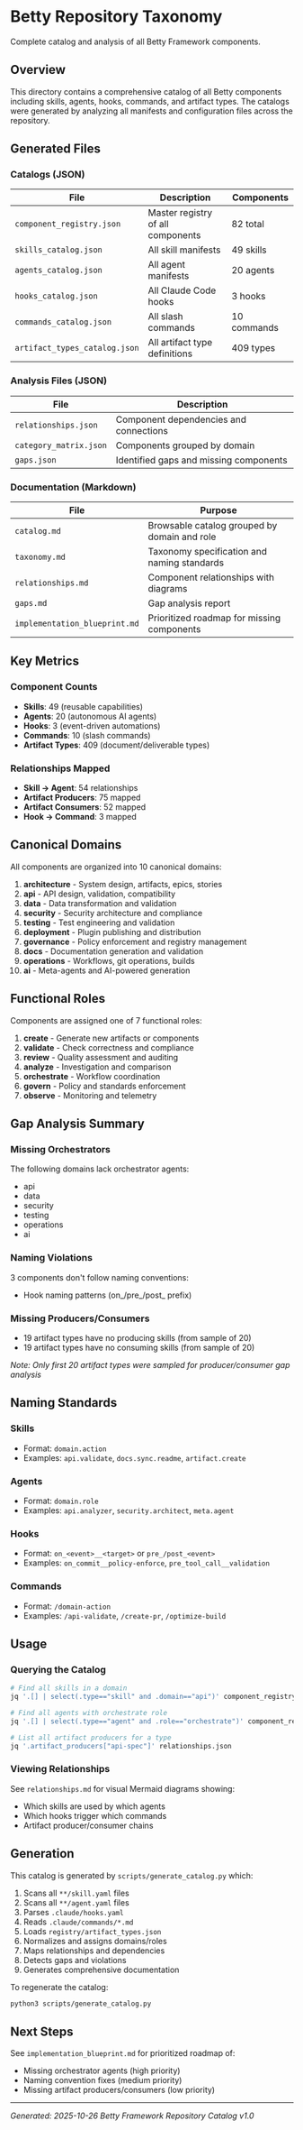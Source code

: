# Betty Repository Taxonomy

Complete catalog and analysis of all Betty Framework components.

## Overview

This directory contains a comprehensive catalog of all Betty components including skills, agents, hooks, commands, and artifact types. The catalogs were generated by analyzing all manifests and configuration files across the repository.

## Generated Files

### Catalogs (JSON)

| File | Description | Components |
|------|-------------|------------|
| `component_registry.json` | Master registry of all components | 82 total |
| `skills_catalog.json` | All skill manifests | 49 skills |
| `agents_catalog.json` | All agent manifests | 20 agents |
| `hooks_catalog.json` | All Claude Code hooks | 3 hooks |
| `commands_catalog.json` | All slash commands | 10 commands |
| `artifact_types_catalog.json` | All artifact type definitions | 409 types |

### Analysis Files (JSON)

| File | Description |
|------|-------------|
| `relationships.json` | Component dependencies and connections |
| `category_matrix.json` | Components grouped by domain |
| `gaps.json` | Identified gaps and missing components |

### Documentation (Markdown)

| File | Purpose |
|------|---------|
| `catalog.md` | Browsable catalog grouped by domain and role |
| `taxonomy.md` | Taxonomy specification and naming standards |
| `relationships.md` | Component relationships with diagrams |
| `gaps.md` | Gap analysis report |
| `implementation_blueprint.md` | Prioritized roadmap for missing components |

## Key Metrics

### Component Counts

- **Skills**: 49 (reusable capabilities)
- **Agents**: 20 (autonomous AI agents)
- **Hooks**: 3 (event-driven automations)
- **Commands**: 10 (slash commands)
- **Artifact Types**: 409 (document/deliverable types)

### Relationships Mapped

- **Skill → Agent**: 54 relationships
- **Artifact Producers**: 75 mapped
- **Artifact Consumers**: 52 mapped
- **Hook → Command**: 3 mapped

## Canonical Domains

All components are organized into 10 canonical domains:

1. **architecture** - System design, artifacts, epics, stories
2. **api** - API design, validation, compatibility
3. **data** - Data transformation and validation
4. **security** - Security architecture and compliance
5. **testing** - Test engineering and validation
6. **deployment** - Plugin publishing and distribution
7. **governance** - Policy enforcement and registry management
8. **docs** - Documentation generation and validation
9. **operations** - Workflows, git operations, builds
10. **ai** - Meta-agents and AI-powered generation

## Functional Roles

Components are assigned one of 7 functional roles:

1. **create** - Generate new artifacts or components
2. **validate** - Check correctness and compliance
3. **review** - Quality assessment and auditing
4. **analyze** - Investigation and comparison
5. **orchestrate** - Workflow coordination
6. **govern** - Policy and standards enforcement
7. **observe** - Monitoring and telemetry

## Gap Analysis Summary

### Missing Orchestrators

The following domains lack orchestrator agents:
- api
- data
- security
- testing
- operations
- ai

### Naming Violations

3 components don't follow naming conventions:
- Hook naming patterns (on_/pre_/post_ prefix)

### Missing Producers/Consumers

- 19 artifact types have no producing skills (from sample of 20)
- 19 artifact types have no consuming skills (from sample of 20)

*Note: Only first 20 artifact types were sampled for producer/consumer gap analysis*

## Naming Standards

### Skills
- Format: `domain.action`
- Examples: `api.validate`, `docs.sync.readme`, `artifact.create`

### Agents
- Format: `domain.role`
- Examples: `api.analyzer`, `security.architect`, `meta.agent`

### Hooks
- Format: `on_<event>__<target>` or `pre_/post_<event>`
- Examples: `on_commit__policy-enforce`, `pre_tool_call__validation`

### Commands
- Format: `/domain-action`
- Examples: `/api-validate`, `/create-pr`, `/optimize-build`

## Usage

### Querying the Catalog

```bash
# Find all skills in a domain
jq '.[] | select(.type=="skill" and .domain=="api")' component_registry.json

# Find all agents with orchestrate role
jq '.[] | select(.type=="agent" and .role=="orchestrate")' component_registry.json

# List all artifact producers for a type
jq '.artifact_producers["api-spec"]' relationships.json
```

### Viewing Relationships

See `relationships.md` for visual Mermaid diagrams showing:
- Which skills are used by which agents
- Which hooks trigger which commands
- Artifact producer/consumer chains

## Generation

This catalog is generated by `scripts/generate_catalog.py` which:

1. Scans all `**/skill.yaml` files
2. Scans all `**/agent.yaml` files
3. Parses `.claude/hooks.yaml`
4. Reads `.claude/commands/*.md`
5. Loads `registry/artifact_types.json`
6. Normalizes and assigns domains/roles
7. Maps relationships and dependencies
8. Detects gaps and violations
9. Generates comprehensive documentation

To regenerate the catalog:

```bash
python3 scripts/generate_catalog.py
```

## Next Steps

See `implementation_blueprint.md` for prioritized roadmap of:
- Missing orchestrator agents (high priority)
- Naming convention fixes (medium priority)
- Missing artifact producers/consumers (low priority)

---

*Generated: 2025-10-26*
*Betty Framework Repository Catalog v1.0*
